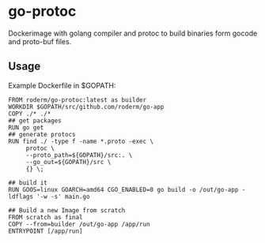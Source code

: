 # go-protoc
Dockerimage with golang compiler and protoc to build binaries form gocode and proto-buf files.

## Usage
Example Dockerfile in $GOPATH:
```
FROM roderm/go-protoc:latest as builder
WORKDIR $GOPATH/src/github.com/roderm/go-app
COPY ./* ./*
## get packages
RUN go get 
## generate protocs
RUN find ./ -type f -name *.proto -exec \
     protoc \
     --proto_path=${GOPATH}/src:. \
     --go_out=${GOPATH}/src \
     {} \;

## build it
RUN GOOS=linux GOARCH=amd64 CGO_ENABLED=0 go build -o /out/go-app -ldflags '-w -s' main.go

## Build a new Image from scratch
FROM scratch as final
COPY --from=builder /out/go-app /app/run
ENTRYPOINT [/app/run]
```